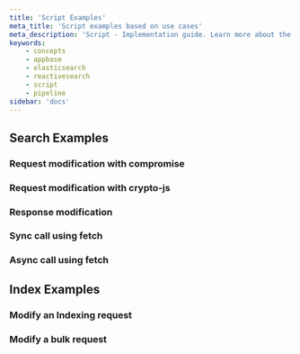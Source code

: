```yaml
---
title: 'Script Examples'
meta_title: 'Script examples based on use cases'
meta_description: 'Script - Implementation guide. Learn more about the Script concepts and see examples for some common use cases'
keywords:
    - concepts
    - appbase
    - elasticsearch
    - reactivesearch
    - script
    - pipeline
sidebar: 'docs'
---
```


## Search Examples
### Request modification with compromise
### Request modification with crypto-js
### Response modification
### Sync call using fetch
### Async call using fetch

## Index Examples
### Modify an Indexing request
### Modify a bulk request